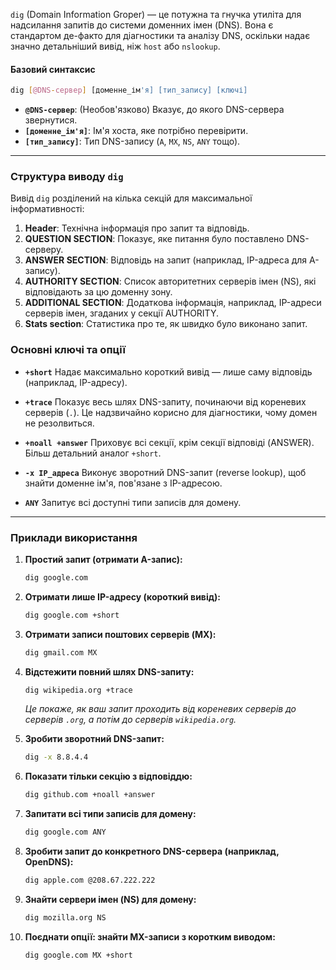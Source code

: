 `dig` (Domain Information Groper) — це потужна та гнучка утиліта для надсилання запитів до системи доменних імен (DNS). Вона є стандартом де-факто для діагностики та аналізу DNS, оскільки надає значно детальніший вивід, ніж `host` або `nslookup`.

#### **Базовий синтаксис**

```bash
dig [@DNS-сервер] [доменне_ім'я] [тип_запису] [ключі]
```

*   **`@DNS-сервер`**: (Необов'язково) Вказує, до якого DNS-сервера звернутися.
*   **`[доменне_ім'я]`**: Ім'я хоста, яке потрібно перевірити.
*   **`[тип_запису]`**: Тип DNS-запису (`A`, `MX`, `NS`, `ANY` тощо).

---

### **Структура виводу `dig`**

Вивід `dig` розділений на кілька секцій для максимальної інформативності:

1.  **Header**: Технічна інформація про запит та відповідь.
2.  **QUESTION SECTION**: Показує, яке питання було поставлено DNS-серверу.
3.  **ANSWER SECTION**: Відповідь на запит (наприклад, IP-адреса для A-запису).
4.  **AUTHORITY SECTION**: Список авторитетних серверів імен (NS), які відповідають за цю доменну зону.
5.  **ADDITIONAL SECTION**: Додаткова інформація, наприклад, IP-адреси серверів імен, згаданих у секції AUTHORITY.
6.  **Stats section**: Статистика про те, як швидко було виконано запит.

### **Основні ключі та опції**

*   **`+short`**
    Надає максимально короткий вивід — лише саму відповідь (наприклад, IP-адресу).

*   **`+trace`**
    Показує весь шлях DNS-запиту, починаючи від кореневих серверів (`.`). Це надзвичайно корисно для діагностики, чому домен не резолвиться.

*   **`+noall +answer`**
    Приховує всі секції, крім секції відповіді (ANSWER). Більш детальний аналог `+short`.

*   **`-x IP_адреса`**
    Виконує зворотний DNS-запит (reverse lookup), щоб знайти доменне ім'я, пов'язане з IP-адресою.

*   **`ANY`**
    Запитує всі доступні типи записів для домену.

---

### **Приклади використання**

1.  **Простий запит (отримати A-запис):**
    ```bash
    dig google.com
    ```

2.  **Отримати лише IP-адресу (короткий вивід):**
    ```bash
    dig google.com +short
    ```

3.  **Отримати записи поштових серверів (MX):**
    ```bash
    dig gmail.com MX
    ```

4.  **Відстежити повний шлях DNS-запиту:**
    ```bash
    dig wikipedia.org +trace
    ```
    *Це покаже, як ваш запит проходить від кореневих серверів до серверів `.org`, а потім до серверів `wikipedia.org`.*

5.  **Зробити зворотний DNS-запит:**
    ```bash
    dig -x 8.8.4.4
    ```

6.  **Показати тільки секцію з відповіддю:**
    ```bash
    dig github.com +noall +answer
    ```

7.  **Запитати всі типи записів для домену:**
    ```bash
    dig google.com ANY
    ```

8.  **Зробити запит до конкретного DNS-сервера (наприклад, OpenDNS):**
    ```bash
    dig apple.com @208.67.222.222
    ```

9.  **Знайти сервери імен (NS) для домену:**
    ```bash
    dig mozilla.org NS
    ```

10. **Поєднати опції: знайти MX-записи з коротким виводом:**
    ```bash
    dig google.com MX +short
    ```
